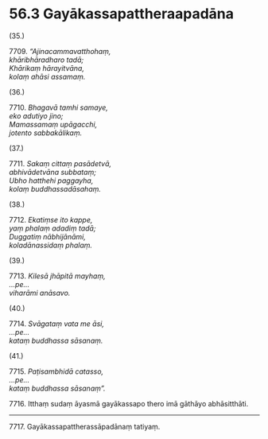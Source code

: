 

# 56.3 Gayākassapattheraapadāna



(35.)

7709\. _“Ajinacammavatthohaṃ,_  
_khāribhāradharo tadā;_  
_Khārikaṃ hārayitvāna,_  
_kolaṃ ahāsi assamaṃ._  


(36.)

7710\. _Bhagavā tamhi samaye,_  
_eko adutiyo jino;_  
_Mamassamaṃ upāgacchi,_  
_jotento sabbakālikaṃ._  


(37.)

7711\. _Sakaṃ cittaṃ pasādetvā,_  
_abhivādetvāna subbataṃ;_  
_Ubho hatthehi paggayha,_  
_kolaṃ buddhassadāsahaṃ._  


(38.)

7712\. _Ekatiṃse ito kappe,_  
_yaṃ phalaṃ adadiṃ tadā;_  
_Duggatiṃ nābhijānāmi,_  
_koladānassidaṃ phalaṃ._  


(39.)

7713\. _Kilesā jhāpitā mayhaṃ,_  
_…pe…_  
_viharāmi anāsavo._  


(40.)

7714\. _Svāgataṃ vata me āsi,_  
_…pe…_  
_kataṃ buddhassa sāsanaṃ._  


(41.)

7715\. _Paṭisambhidā catasso,_  
_…pe…_  
_kataṃ buddhassa sāsanaṃ”._  


7716\. Itthaṃ sudaṃ āyasmā gayākassapo thero imā gāthāyo abhāsitthāti.

---

7717\. Gayākassapattherassāpadānaṃ tatiyaṃ.





